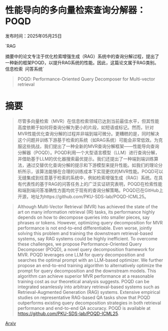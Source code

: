 # 性能导向的多向量检索查询分解器：POQD

发布时间：2025年05月25日

`RAG

摘要中的论文专注于优化检索增强生成（RAG）系统中的查询分解过程，提出了一种新的框架POQD，以提升RAG系统的性能。因此，这篇论文属于RAG类别。` `信息检索` `问答系统`

> POQD: Performance-Oriented Query Decomposer for Multi-vector retrieval

# 摘要

> 尽管多向量检索（MVR）在信息检索领域已达到当前最佳水平，但其性能高度依赖于如何将查询分解为更小的片段，如短语或标记。然而，针对MVR性能优化查询分解的过程并非端到端可微分。更糟糕的是，同时解决这个问题并训练下游基于检索的系统（如RAG系统）可能会非常低效。为克服这些挑战，我们提出了一种全新的MVR查询分解框架——性能导向查询分解器（POQD）。POQD利用一个大型语言模型（LLM）进行查询分解，并借助基于LLM的优化器搜索最优提示。我们还提出了一种端到端训练算法，通过交替优化查询分解的提示和下游模型来提升性能。如我们的理论分析所示，该算法能够在合理的训练成本下实现更优的MVR性能。POQD可以无缝集成到任意基于检索的系统中，例如检索增强生成（RAG）系统。在具有代表性的基于RAG的问答任务上的广泛实证研究表明，POQD在检索性能和端到端问答准确性方面均优于现有的查询分解策略。POQD已在GitHub上开源，地址为https://github.com/PKU-SDS-lab/POQD-ICML25。

> Although Multi-Vector Retrieval (MVR) has achieved the state of the art on many information retrieval (IR) tasks, its performance highly depends on how to decompose queries into smaller pieces, say phrases or tokens. However, optimizing query decomposition for MVR performance is not end-to-end differentiable. Even worse, jointly solving this problem and training the downstream retrieval-based systems, say RAG systems could be highly inefficient. To overcome these challenges, we propose Performance-Oriented Query Decomposer (POQD), a novel query decomposition framework for MVR. POQD leverages one LLM for query decomposition and searches the optimal prompt with an LLM-based optimizer. We further propose an end-to-end training algorithm to alternatively optimize the prompt for query decomposition and the downstream models. This algorithm can achieve superior MVR performance at a reasonable training cost as our theoretical analysis suggests. POQD can be integrated seamlessly into arbitrary retrieval-based systems such as Retrieval-Augmented Generation (RAG) systems. Extensive empirical studies on representative RAG-based QA tasks show that POQD outperforms existing query decomposition strategies in both retrieval performance and end-to-end QA accuracy. POQD is available at https://github.com/PKU-SDS-lab/POQD-ICML25.

[Arxiv](https://arxiv.org/abs/2505.19189)